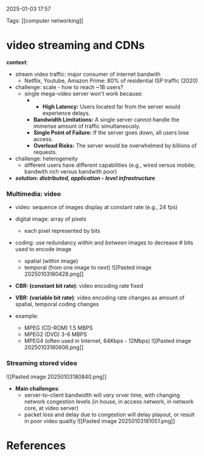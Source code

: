 2025-01-03 17:57


Tags: [[computer networking]]

# video streaming and CDNs
**context**: 
- stream video traffic: major consumer of internet bandwith
	- Netflix, Youtube, Amazon Prime: 80% of residential ISP traffic (2020)
- challenge: scale - how to reach ~1B users? 
	- single mega-video server won't work because:
		- - **High Latency:** Users located far from the server would experience delays.
		- **Bandwidth Limitations:** A single server cannot handle the immense amount of traffic simultaneously.
		- **Single Point of Failure:** If the server goes down, all users lose access.
		- **Overload Risks:** The server would be overwhelmed by billions of requests.
- challenge: heterogeneity
	- different users have different capabilities (e.g., wired versus mobile; bandwith rich versus bandwith poor)
- ***solution: distributed, application - level infrastructure***
### Multimedia: video 
- video: sequence of images display at constant rate (e.g., 24 fps)
- digital image: array of pixels 
	- each pixel represented by bits
- coding: use redundancy *within* and *between* images to decrease # bits used to encode image
	- spatial (within image)
	- temporal (from one image to next)
	![[Pasted image 20250103180428.png]]
	
- **CBR: (constant bit rate)**: video encoding rate fixed
- **VBR: (variable bit rate)**: video encoding rate changes as amount of spatial, temporal coding changes
- example:
	- MPEG (CD-ROM) 1.5 MBPS
	- MPEG2 (DVD) 3-6 MBPS
	- MPEG4 (often used in Internet, 64Kbps - 12Mbps)
![[Pasted image 20250103180606.png]]

### Streaming stored video
![[Pasted image 20250103180840.png]]
- **Main challenges**:
	- server-to-client bandwidth will *vary* orver time, with changing network congestion levels (in house, in access network, in network core, at video server)
	- packet loss and delay due to congestion will delay playout, or result in poor video quality
![[Pasted image 20250103181051.png]]

# References

